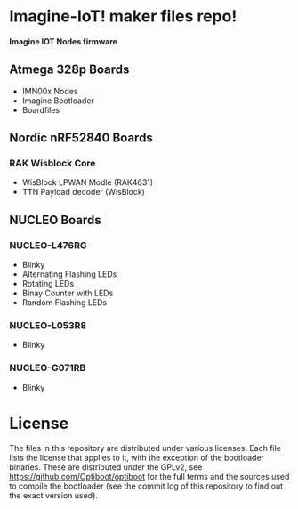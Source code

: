 Imagine-IoT! maker files repo!
=======================================

#### Imagine IOT Nodes firmware

## Atmega 328p Boards
* IMN00x Nodes
* Imagine Bootloader
* Boardfiles

## Nordic nRF52840 Boards
### RAK Wisblock Core
* WisBlock LPWAN Modle (RAK4631)
* TTN Payload decoder (WisBlock)

## NUCLEO Boards
### NUCLEO-L476RG
* Blinky
* Alternating Flashing LEDs
* Rotating LEDs
* Binay Counter with LEDs
* Random Flashing LEDs

### NUCLEO-L053R8
* Blinky

### NUCLEO-G071RB
* Blinky
 
License
=======
The files in this repository are distributed under various licenses.
Each file lists the license that applies to it, with the exception of
the bootloader binaries. These are distributed under the GPLv2, see
https://github.com/Optiboot/optiboot for the full terms and the sources
used to compile the bootloader (see the commit log of this repository to
find out the exact version used).